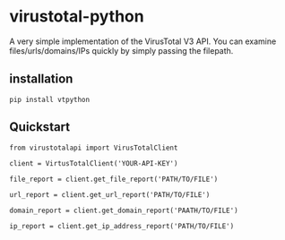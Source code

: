 # virustotal-python
A very simple implementation of the VirusTotal V3 API. You can examine files/urls/domains/IPs quickly by simply passing the filepath.

## installation

```pip install vtpython```

## Quickstart


``` 
from virustotalapi import VirusTotalClient

client = VirtusTotalClient('YOUR-API-KEY')

file_report = client.get_file_report('PATH/TO/FILE')

url_report = client.get_url_report('PATH/TO/FILE')

domain_report = client.get_domain_report('PAATH/TO/FILE')

ip_report = client.get_ip_address_report('PATH/TO/FILE')

```
